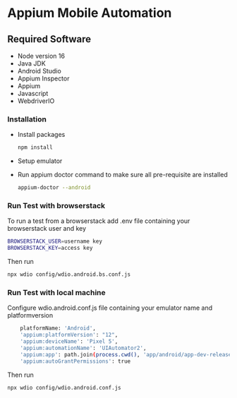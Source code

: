 # Appium Mobile Automation

## Required Software
 - Node version 16
 - Java JDK
 - Android Studio
 - Appium Inspector
 - Appium
 - Javascript
 - WebdriverIO

### Installation
- Install packages
   ```sh
   npm install
   ```
- Setup emulator

- Run appium doctor command to make sure all pre-requisite are installed
   ```sh
   appium-doctor --android
   ```

### Run Test with browserstack
To run a test from a browserstack
add .env file containing your browserstack user and key
```sh
BROWSERSTACK_USER=username key
BROWSERSTACK_KEY=access key
```
Then run 
```sh
npx wdio config/wdio.android.bs.conf.js
```
### Run Test with local machine
Configure wdio.android.conf.js file containing your emulator name and platformversion
```sh
    platformName: 'Android',
    'appium:platformVersion': "12",
    'appium:deviceName': 'Pixel 5',
    'appium:automationName': 'UIAutomator2',
    'appium:app': path.join(process.cwd(), 'app/android/app-dev-release.apk'),
    'appium:autoGrantPermissions': true
```
Then run
```sh
npx wdio config/wdio.android.conf.js
```
